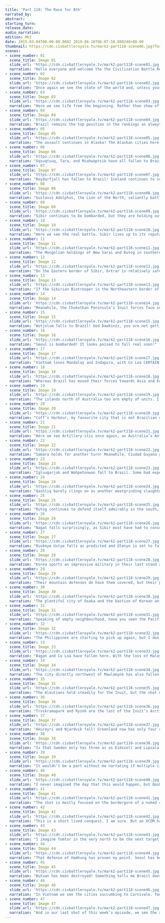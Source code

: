 ```yaml
---
title: 'Part 118: The Race for 8th'
narrated_by: 
abstract: 
starting_turn: 
release_date: 
audio_narration: 
edition: Mk2
date: 2015-03-04T00:00:00.000Z 2019-06-16T06:07:58.800248+00:00 
thumbnail: https://cdn.civbattleroyale.tv/mark2-part118-scene06.jpg?format=webp&nearlossless=1
scenes:
- scene_number: 01
  scene_title: Image 01
  slide_url: 'https://cdn.civbattleroyale.tv/mark2-part118-scene01.jpg'
  narration: "Hello everyone and welcome the the Civilization Battle Royale: Mk. 2! I am your host for today,\n/u/jmangelo67. Head of the Power Rankings team and the creator of the SoonTM to be released\nLibya mod to be featured in the upcoming CBRX game! I narrated the part “Break Down the\nWalls” in which many cities, including ancient Jericho, were nuked off the face of the Cylinder,\nand I am glad to be back to narrate once again. Here we see Pedro hoisting the Babylonian\nGauntlet and, once he gathers all of the Civilization Stones, he will snap his fingers and bring\nabout worldwide carnivale…"
- scene_number: 02
  scene_title: Image 02
  slide_url: 'https://cdn.civbattleroyale.tv/mark2-part118-scene02.jpg'
  narration: "Once again we see the state of the world and, unless your name is Pedro II or Henry Parkes, it\ndoesn’t seem like life is going to be very easy for you in the coming turns, although the latter\nwill join to Bad Life Club pretty soon."
- scene_number: 03
  scene_title: Image 03
  slide_url: 'https://cdn.civbattleroyale.tv/mark2-part118-scene03.jpg'
  narration: "Here we see life from the beginning. Rather than show off a second map, I thought it would be\nnice to remind us all of where we started and where we are now. So many have left us and joined\nthe annals of BR history. To think three years ago we had sixty-one civilizations battling it out\nfor supremacy, where the Yakuts were a regional power, The Kongo was one of the mightiest\nempires, Canada was battling back the frozen hordes, and little Dom Pedro was holding hands\nwith Eva Peron, Bernardo O’Higgins, and Pachacuti… Where has the time gone?\nCoiot‘s Note: To view the timelapse preoperly, go to this slide‘s individual page: http://civbattleroyale.tv/albums/d72f39bc4f0a8630721bda05106a894d/content/8f1cf9925ebe021bd3360bc434db9539/"
- scene_number: 04
  scene_title: Image 04
  slide_url: 'https://cdn.civbattleroyale.tv/mark2-part118-scene04.jpg'
  narration: "Brazil remains the top position in the rankings as always. I will not bore you with the reasons as\nto why. If you don’t know why they’re in first? Well, you should be more observant."
- scene_number: 05
  scene_title: Image 05
  slide_url: 'https://cdn.civbattleroyale.tv/mark2-part118-scene05.jpg'
  narration: "The assault continues in Alaska! The Alaskan cities here can be seen bombarded, but holding out\nwith some soldiers. Some Inuit fans may rejoice in seeing that the Inuit haven’t given up yet;\nhowever, I would like to point out the outdated Artillery unit in Samara. It has become so\ndesperate that Ekehunick has resorted to using the old weapons in his museums."
- scene_number: 06
  scene_title: Image 06
  slide_url: 'https://cdn.civbattleroyale.tv/mark2-part118-scene06.jpg'
  narration: "Uqsuqtuuq, Tara, and Miahwaptsik have all fallen to Brazil whilst other cities in the region are\nbeing shelled out. Uqsuqtuuq is likely to return to Inuit hands, however."
- scene_number: 07
  scene_title: Image 07
  slide_url: 'https://cdn.civbattleroyale.tv/mark2-part118-scene07.jpg'
  narration: "Reydarfjall has fallen to Brazil! Iceland continues to scramble to defend its last Greenlandic\nholdings. You’d think Iceland would be the next to go with this slide, but one other civ might\nbeat Iceland to it..."
- scene_number: 08
  scene_title: Image 08
  slide_url: 'https://cdn.civbattleroyale.tv/mark2-part118-scene08.jpg'
  narration: "Gustavus Adolphus, the Lion of the North, valiantly battles back the Brazilian menace to no\navail. As Skara falls to the Brazilian hordes, Sweden holds five cities to Iceland’s six. Who will\nwin the race for 8th?"
- scene_number: 09
  scene_title: Image 09
  slide_url: 'https://cdn.civbattleroyale.tv/mark2-part118-scene09.jpg'
  narration: "Sibir continues to be bombarded, but they are holding out on the Western front so far! They have\nconsolidated their forces into the Siberian sea, however, and it would behoove Kuchum Khan to\nmove his forces to the border rather than protect just Gorky and Dijon. The Hit and Run Tactics\nof Sibir may aid them, however, as he could consolidate his forces after protecting his small\nnorthern cities."
- scene_number: 10
  scene_title: Image 10
  slide_url: 'https://cdn.civbattleroyale.tv/mark2-part118-scene10.jpg'
  narration: "Here we see the real battle. Sibir lives up to its reputation as the meatgrinder of the Battle\nRoyale, but there is one small issue. Qashliq, the capital of the Sibirian Empire, is looming\ntowards capture. Surrounded by all sides with only an Artillery to defend it, Sibir may lose yet\nanother capital in the Total War"
- scene_number: 11
  scene_title: Image 11
  slide_url: 'https://cdn.civbattleroyale.tv/mark2-part118-scene11.jpg'
  narration: "The Mongolian holdings of New Sarai and Rutog in southern Sibir are facing Brazilian forces,\nbut they are relatively in better spots than other parts of the empire. Rutog may fall to Brazil\nbased on its proximity to Brazil, but its high city defense value may make it a tough fight."
- scene_number: 12
  scene_title: Image 12
  slide_url: 'https://cdn.civbattleroyale.tv/mark2-part118-scene12.jpg'
  narration: "On the Eastern border of Sibir, Ortrar is relatively safe and the previously destroyed city to its\neast has become reclaimed tile for Sibir. The eastern Brazilian forces are sparse here and, if not\nfor the war in the West, Sibir could actually fight back against Brazil. Not win, of course, but put\nup a good scrap!"
- scene_number: 13
  scene_title: Image 13
  slide_url: 'https://cdn.civbattleroyale.tv/mark2-part118-scene13.jpg'
  narration: "If the Sibirian Biotrooper in the Northeastern border of Sibir and Brazil moved south, he could\ntake the city of Tyokhtyur and consolidate. On another note, notice the pure lack of units in this\narea. Both sides are relatively peaceful here, but I only imagine it is because of the countless\ndeaths in this region."
- scene_number: 14
  scene_title: Image 14
  slide_url: 'https://cdn.civbattleroyale.tv/mark2-part118-scene14.jpg'
  narration: "Meanwhile, the Chukotkan Peninsula’s Inuit forces face severe Brazilian threat. As Olenyo\nRusskoye Ustye prepare to fall to Brazil, the transcontinental empire of the Inuit, the first of its\nkind, prepares its ceasing of existence."
- scene_number: 15
  scene_title: Image 15
  slide_url: 'https://cdn.civbattleroyale.tv/mark2-part118-scene15.jpg'
  narration: "Wotjulum falls to Brazil! God Dawkinzz, you are not getting a break here with the names. Aside\nDawkinzz’ poor tongue, Korea joins the Scandinavians in the Race for 8th! Although Korea may\nbe better off than the Scandinavian forces, Korea may, and I mean just may, reach 8th. With his\ncity count and diverse geography, however, Korea may have to fight in Race for 7th."
- scene_number: 16
  scene_title: Image 16
  slide_url: 'https://cdn.civbattleroyale.tv/mark2-part118-scene16.jpg'
  narration: "Seoul is bombarded! It looks poised to fall real soon!"
- scene_number: 17
  scene_title: Image 17
  slide_url: 'https://cdn.civbattleroyale.tv/mark2-part118-scene17.jpg'
  narration: "Vietnam loses Mandalay and Indapura, with Co Loa CERTAIN to fall next! The Vietnamese\nhave now entered the Race! Also to note is that the Trungs have positioned most of their forces\naround Hanoi, their last and domestic capital."
- scene_number: 18
  scene_title: Image 18
  slide_url: 'https://cdn.civbattleroyale.tv/mark2-part118-scene18.jpg'
  narration: "Whereas Brazil has moved their forces towards Asia and Europe and the war gets no less intense,\nwe find an empty void in Oceania. Western Australia is totally empty of both Brazilian and\nAustralian units…"
- scene_number: 19
  scene_title: Image 19
  slide_url: 'https://cdn.civbattleroyale.tv/mark2-part118-scene19.jpg'
  narration: "The islands north of Australia too are empty of units. I’d blame this on the peace deals between\nthe two powers, but the total void of units just seems totally odd. It has brought the war between\nAustralia and Brazil to a standstill at the very least. Perhaps it is because Brazil has taken Japan,\nand the study of old anime like DragonBall Z, where episodes totally devoted to staredowns, is\nthought of by the Brazilians to be a good military tactic."
- scene_number: 20
  scene_title: Image 20
  slide_url: 'https://cdn.civbattleroyale.tv/mark2-part118-scene20.jpg'
  narration: "Coff’s Harbour, my favourite city that is not Brazilian on the cylinder, is totally safe. Again, an\nempty sea. I wonder how much wreckage from the Garbage Patch and the Wobbegong are at the\nbottom of that ocean…"
- scene_number: 21
  scene_title: Image 21
  slide_url: 'https://cdn.civbattleroyale.tv/mark2-part118-scene21.jpg'
  narration: "Here we see Artillery-itis once again, as Australia’s Antarctic holdings are protected by outdated\nsiege materials."
- scene_number: 22
  scene_title: Image 22
  slide_url: 'https://cdn.civbattleroyale.tv/mark2-part118-scene22.jpg'
  narration: "Samara holds for another turn! Meanwhile, Ciudad Guyana geys bombarded by nuclear missiles!\nThe Inuit will not give up yet!"
- scene_number: 23
  scene_title: Image 23
  slide_url: 'https://cdn.civbattleroyale.tv/mark2-part118-scene23.jpg'
  narration: "Igluugarjuk and Wahpetonwan fall to Brazil. Some had expected the rough and undesirable\nterrain would have slowed down Brazil like it did with the Boers, but it seems like Brazil is\nbeing a bit more aggressive with the Inuit this time around."
- scene_number: 24
  scene_title: Image 24
  slide_url: 'https://cdn.civbattleroyale.tv/mark2-part118-scene24.jpg'
  narration: "Qashliq barely clings on as another meatgrinding slaughter occurs on the southwestern border of\nSibir! Just imagine the charging cybernetic armies firing at each other and the carnage. It is both\nexciting and saddening to see."
- scene_number: 25
  scene_title: Image 25
  slide_url: 'https://cdn.civbattleroyale.tv/mark2-part118-scene25.jpg'
  narration: "Rutog continues to defend itself admirably in the south, but New Sarai is shelled. The Brazilian\nunits surrounding it are damaged severely, but New Sarai could fall quite soon."
- scene_number: 26
  scene_title: Image 26
  slide_url: 'https://cdn.civbattleroyale.tv/mark2-part118-scene26.jpg'
  narration: "Nagat falls surprisingly, as Sibir must have had to consolidate its forces in more important and\nbrutal parts of the country whereas Brazil had the forces to spare."
- scene_number: 27
  scene_title: Image 27
  slide_url: 'https://cdn.civbattleroyale.tv/mark2-part118-scene27.jpg'
  narration: "Ruskoye Ustye falls as predicted and Olenyo is set to fall soon as well. Impressively, Mukhtu\nsports and impressive 206 city defensive strength. That might be a tougher nut to crack, but this\nis just an observation."
- scene_number: 28
  scene_title: Image 28
  slide_url: 'https://cdn.civbattleroyale.tv/mark2-part118-scene28.jpg'
  narration: "Korea sports an impressive military in their last stand around Hamhung, though their city of\nHamhung should be their last concern…"
- scene_number: 29
  scene_title: Image 29
  slide_url: 'https://cdn.civbattleroyale.tv/mark2-part118-scene29.jpg'
  narration: "Their mountain defenses do have them covered, but their protection from northern incursion is\nsparse."
- scene_number: 30
  scene_title: Image 30
  slide_url: 'https://cdn.civbattleroyale.tv/mark2-part118-scene30.jpg'
  narration: "The plentiful city of Osaka and the bastion of Korean anime is wildly unprotected despite the\nempty neighbourhood."
- scene_number: 31
  scene_title: Image 31
  slide_url: 'https://cdn.civbattleroyale.tv/mark2-part118-scene31.jpg'
  narration: "Speaking of empty neighbourhood, have you seen the Pacific Ocean? It’s so… empty."
- scene_number: 32
  scene_title: Image 32
  slide_url: 'https://cdn.civbattleroyale.tv/mark2-part118-scene32.jpg'
  narration: "The Philippines are starting to pick up again, but I don’t expect much action to occur here. Also\nto note, Baguan has been destroyed! It is now an ash pile!"
- scene_number: 33
  scene_title: Image 33
  slide_url: 'https://cdn.civbattleroyale.tv/mark2-part118-scene33.jpg'
  narration: "Bagan and Co Loa have fallen here. With the loss of Malaysia and their northernmost holdings\nbeing almost entirely cut off from the main part of the empire, Vietnam is starting to take shape\nas the actual real world country of Vietnam."
- scene_number: 34
  scene_title: Image 34
  slide_url: 'https://cdn.civbattleroyale.tv/mark2-part118-scene34.jpg'
  narration: "The city directly northwest of Mawlamyne has also fallen as the city becomes an exclave. Brazil\nsurrounds Phong Chau and poises to strike here again"
- scene_number: 35
  scene_title: Image 35
  slide_url: 'https://cdn.civbattleroyale.tv/mark2-part118-scene35.jpg'
  narration: "The Aleutians hold steadily for the Inuit, but the shot of middle Inuitland reveals a severe lack of\nunits to combat the encroaching hordes."
- scene_number: 36
  scene_title: Image 36
  slide_url: 'https://cdn.civbattleroyale.tv/mark2-part118-scene36.jpg'
  narration: "Trvskramapurk and Rysnk are the last of the Inuit’s Arctic holdings. Brazil has taken all the\ncities surrounding these two cities in this turn."
- scene_number: 37
  scene_title: Image 37
  slide_url: 'https://cdn.civbattleroyale.tv/mark2-part118-scene37.jpg'
  narration: "Akureyri and Njardvik fall! Greenland now has only four cities! What makes things interesting,\nhowever…"
- scene_number: 38
  scene_title: Image 38
  slide_url: 'https://cdn.civbattleroyale.tv/mark2-part118-scene38.jpg'
  narration: "Is that Sweden only has three as as Eidsvoll and Lipsala crumble! Sweden is EXTREMELY\nsurrounded now. I would like to call this Race for 8th here, but Gustavus is not officially dead\nyet! And to think the last time I narrated a part, it was over who would win the war in Europe:\nIceland or Sweden. Now I sit here taking bets as to which would die first."
- scene_number: 39
  scene_title: Image 39
  slide_url: 'https://cdn.civbattleroyale.tv/mark2-part118-scene39.jpg'
  narration: "It wouldn’t be a part without me narrating if multiple cities weren’t totally obliterated! Gorky is\ngone! It ceases to exist! Gorky, a city that was the first in many settles in\nWhywouldanyonelivehereistan, Gorky will always belong in our hearts as a funnily named city\nand remind us that every tile, no matter the yields, is valuable in this game."
- scene_number: 40
  scene_title: Image 40
  slide_url: 'https://cdn.civbattleroyale.tv/mark2-part118-scene40.jpg'
  narration: "I never imagined the day that this would happen, but Qashliq has fallen. It looks securely in\nPedro’s hands, but the fight is not over yet for Sibir! For those who are not fans, I want everyone\nto take a second and realize that this filler civilization was meant as just that, a filler. It’s colour\nscheme was grey and white to take away attention in the BR. But let me tell you something…\nThese guys were an empire. And those that are or were fans of Sibir and are a part of\n/r/SibiriousContenders, I want you to know that from the outside looking in, I’d be pretty damn\nproud to have backed these guys. Go Sibir!"
- scene_number: 41
  scene_title: Image 41
  slide_url: 'https://cdn.civbattleroyale.tv/mark2-part118-scene41.jpg'
  narration: "The shot is mostly focused on the bordergore of a nuked city from the past, but I wish to point\nout that New Sarai has fallen."
- scene_number: 42
  scene_title: Image 42
  slide_url: 'https://cdn.civbattleroyale.tv/mark2-part118-scene42.jpg'
  narration: "This is a short lived conquest, I am sure. But an XCOM has teleported into Tifus and made an\nexclave by totally circumventing the Yakut voidlands. How disrespectful of Pedro."
- scene_number: 43
  scene_title: Image 43
  slide_url: 'https://cdn.civbattleroyale.tv/mark2-part118-scene43.jpg'
  narration: "I imagine Tomtor in the very north to be the next target of Brazil, as it is VERY weak with\nAncient Era-esque defensive strength and damage, also units are near it. Still, the area is nearly\nvoid of units here."
- scene_number: 44
  scene_title: Image 44
  slide_url: 'https://cdn.civbattleroyale.tv/mark2-part118-scene44.jpg'
  narration: "That defense of Hamhung has proven my point. Seoul has been taken. The eternal capital,\npractically untouched by non-Korean hands, has fallen to Brazil. Good luck in the Race for 6th,\nKorea. (I say 6th because I imagine Iceland will finish 7th)"
- scene_number: 45
  scene_title: Image 45
  slide_url: 'https://cdn.civbattleroyale.tv/mark2-part118-scene45.jpg'
  narration: "Butuan has been destroyed! Something tells me Brazil does not like ancient Philippines cities."
- scene_number: 46
  scene_title: Image 46
  slide_url: 'https://cdn.civbattleroyale.tv/mark2-part118-scene46.jpg'
  narration: "In Vietnam we see the cities succumbing to Carnivale. Too many units surround cities that are\nnot Hanoi. Vietnam has officially entered the Race for 6th."
- scene_number: 47
  scene_title: Image 47
  slide_url: 'https://cdn.civbattleroyale.tv/mark2-part118-scene47.jpg'
  narration: "And in our last shot of this week’s episode, we see the action pick up again in Oceania. It is not\nwidescale, but it is something at the very least. My name has been /u/jmangelo67 audio narrated\nby the saucey and angel-laced vocal chords of Dawkinzz. We will see you next time in CBRX!"
---
```

